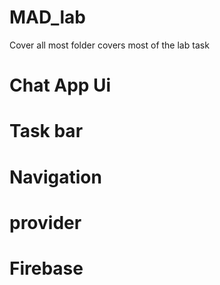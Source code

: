 # MAD_lab
Cover all most folder covers most of the lab task
# Chat App Ui
# Task bar
# Navigation
# provider
# Firebase
